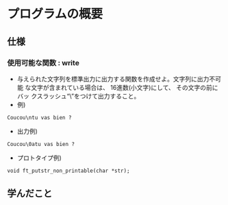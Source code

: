 # プログラムの概要
## 仕様
### 使用可能な関数 : write
* 与えられた文字列を標準出力に出力する関数を作成せよ。文字列に出力不可能 な文字が含まれている場合は、 16進数(小文字)にして、 その文字の前にバッ クスラッシュ“\”をつけて出力すること。
* 例)
```
Coucou\ntu vas bien ?
```
* 出力例)
```
Coucou\0atu vas bien ?
```
* プロトタイプ例)
```
void ft_putstr_non_printable(char *str);
```
## 学んだこと
